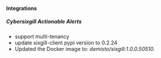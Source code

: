 
#### Integrations

##### Cybersixgill Actionable Alerts

- support multi-tenancy 
- update sixgill-client pypi version to 0.2.24
- Updated the Docker image to: *demisto/sixgill:1.0.0.50510*.
